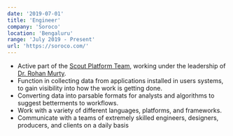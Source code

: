 ```yaml
---
date: '2019-07-01'
title: 'Engineer'
company: 'Soroco'
location: 'Bengaluru'
range: 'July 2019 - Present'
url: 'https://soroco.com/'
---
```


- Active part of the <a href = "https://soroco.com/scout-platform/">Scout Platform Team</a>, working under the leadership of <a href="https://en.wikipedia.org/wiki/Rohan_Murty">Dr. Rohan Murty</a>.
- Function in collecting data from applications installed in users systems, to gain visibility into how the work is getting done.
- Converting data into parsable formats for analysts and algorithms to suggest betterments to workflows.
- Work with a variety of different languages, platforms, and frameworks.
- Communicate with a teams of extremely skilled engineers, designers, producers, and clients on a daily basis
